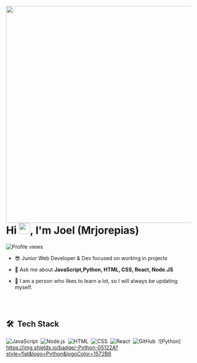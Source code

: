 <img align="right" height="590em" src="https://raw.githubusercontent.com/gist/mrjorepias/2218e66a1562630f7b35585966f52f8d/raw/ee6c6ea8a6c6f016df63fffabe7e62ff6ceed915/githubcard.svg"/>
<h1 align="left">Hi <img src="https://raw.githubusercontent.com/kaueMarques/kaueMarques/master/hi.gif" height="30px">, I'm Joel (Mrjorepias)</h1>
<p align="left"> <img src="https://komarev.com/ghpvc/?username=mrjorepias&color=blue" alt="Profile views" /> </p>

- 😎 Junior Web Developer & Dev focused on working in projects 

- 💬 Ask me about **JavaScript,Python, HTML, CSS, React, Node.JS**

- 🤔 I am a person who likes to learn a lot, so I will always be updating myself.




<br><br>

## 🛠 &nbsp;Tech Stack

![JavaScript](https://img.shields.io/badge/-JavaScript-05122A?style=flat&logo=javascript)&nbsp;
![Node.js](https://img.shields.io/badge/-Node.js-05122A?style=flat&logo=node.js)&nbsp;
![HTML](https://img.shields.io/badge/-HTML-05122A?style=flat&logo=HTML5)&nbsp;
![CSS](https://img.shields.io/badge/-CSS-05122A?style=flat&logo=CSS3&logoColor=1572B6)&nbsp;
![React](https://img.shields.io/badge/-React-05122A?style=flat&logo=react)&nbsp;
![GitHub](https://img.shields.io/badge/-GitHub-05122A?style=flat&logo=github)&nbsp;
![Python] https://img.shields.io/badge/-Python-05122A?style=flat&logo=Python&logoColor=1572B6


